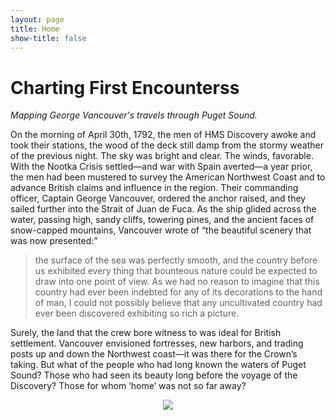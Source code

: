 ```yaml
---
layout: page
title: Home
show-title: false
---
```


# Charting First Encounterss

*Mapping George Vancouver's travels through Puget Sound.*

On the morning of April 30th, 1792, the men of HMS Discovery awoke and took their stations, the wood of the deck still damp from the stormy weather of the previous night. The sky was bright and clear. The winds, favorable. With the Nootka Crisis settled—and war with Spain averted—a year prior, the men had been mustered to survey the American Northwest Coast and to advance British claims and influence in the region. Their commanding officer, Captain George Vancouver, ordered the anchor raised, and they sailed further into the Strait of Juan de Fuca. As the ship glided across the water, passing high, sandy cliffs, towering pines, and the ancient faces of snow-capped mountains, Vancouver wrote of “the beautiful scenery that was now presented:” 
> the surface of the sea was perfectly smooth, and the country before us exhibited every thing that bounteous nature could be expected to draw into one point of view. As we had no reason to imagine that this country had ever been indebted for any of its decorations to the hand of man, I could not possibly believe that any uncultivated country had ever been discovered exhibiting so rich a picture.

Surely, the land that the crew bore witness to was ideal for British settlement. Vancouver envisioned fortresses, new harbors, and trading posts up and down the Northwest coast—it was there for the Crown’s taking. But what of the people who had long known the waters of Puget Sound? Those who had seen its beauty long before the voyage of the Discovery? Those for whom ‘home’ was not so far away?

<p align="center">
    <img src="https://i0.wp.com/www.postalley.org/wp-content/uploads/2023/05/IMG_0667-1.jpg?w=500&ssl=1" />
</p>
